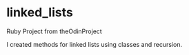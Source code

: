 # linked_lists
Ruby Project from theOdinProject


I created methods for linked lists using classes and recursion. 
